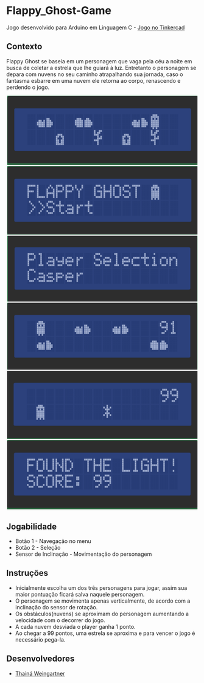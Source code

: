 # Flappy_Ghost-Game
Jogo desenvolvido para Arduino em Linguagem C - [Jogo no Tinkercad][tinkercad]


## Contexto
Flappy Ghost se baseia em um personagem que vaga pela céu a noite em busca de coletar a estrela que lhe guiará à luz. Entretanto o personagem se depara com nuvens no seu caminho atrapalhando sua jornada, caso o fantasma esbarre em uma nuvem ele retorna ao 
corpo, renascendo e perdendo o jogo.

<p align="center">
<img src="Prints/tela1.png" width="500">
<img src="Prints/tela2.png" width="500">
<img src="Prints/tela3.png" width="500">
<img src="Prints/tela4.png" width="500">
<img src="Prints/tela5.png" width="500">
<img src="Prints/tela6.png" width="500">
</p>

## Jogabilidade
* Botão 1 - Navegação no menu
* Botão 2 - Seleção
* Sensor de Inclinação - Movimentação do personagem


## Instruções
* Inicialmente escolha um dos três personagens para jogar, assim sua maior pontuação ficará salva naquele personagem.
* O personagem se movimenta apenas verticalmente, de acordo com a inclinação do sensor de rotação. 
* Os obstáculos(nuvens) se aproximam do personagem aumentando a velocidade com o decorrer do jogo.
* A cada nuvem desviada o player ganha 1 ponto.
* Ao chegar a 99 pontos, uma estrela se aproxima e para vencer o jogo é necessário pega-la.


## Desenvolvedores
* [Thainá Weingartner][thaina]

[tinkercad]:https://www.tinkercad.com/things/hMk3Oi6fhR6
[thaina]:https://github.com/thainaweingartner
